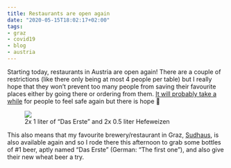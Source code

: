 ```yaml
---
title: Restaurants are open again
date: "2020-05-15T18:02:17+02:00"
tags:
- graz
- covid19
- blog
- austria
---
```

Starting today, restaurants in Austria are open again! There are a couple of restrictions (like there only being at most 4 people per table) but I really hope that they won’t prevent too many people from saving their favourite places either by going there or ordering from them. [It will probably take a while](https://steiermark.orf.at/stories/3048707/) for people to feel safe again but there is hope 🙂

<figure><img src="/media/2020/5AEC2912-26A9-4340-A78A-3DCC341CDBAA.jpeg"><figcaption>2x 1 liter of “Das Erste” and 2x 0.5 liter Hefeweizen</figcaption></figure>

This also means that my favourite brewery/restaurant in Graz, [Sudhaus](https://www.sudhaus.at/), is also available again and so I rode there this afternoon to grab some bottles of #1 beer, aptly named “Das Erste” (German: “The first one”), and also give their new wheat beer a try. 


